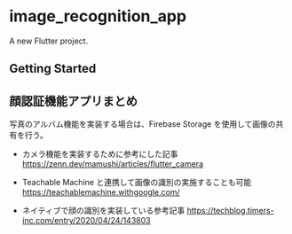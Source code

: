 # image_recognition_app

A new Flutter project.

## Getting Started

## 顔認証機能アプリまとめ

写真のアルバム機能を実装する場合は、Firebase Storage を使用して画像の共有を行う。

- カメラ機能を実装するために参考にした記事
  https://zenn.dev/mamushi/articles/flutter_camera

- Teachable Machine と連携して画像の識別の実施することも可能
  https://teachablemachine.withgoogle.com/

- ネイティブで顔の識別を実装している参考記事
  https://techblog.timers-inc.com/entry/2020/04/24/143803
